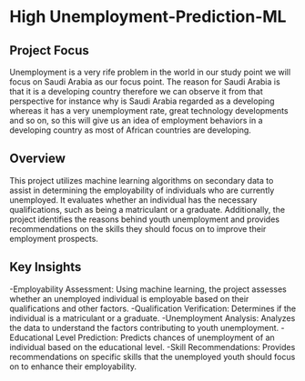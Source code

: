 # High Unemployment-Prediction-ML

## Project Focus
Unemployment is a very rife problem in the world in our study point we will focus on Saudi Arabia as our focus point. The reason for Saudi Arabia is that it is a developing country therefore we can observe it from that perspective for instance why is Saudi Arabia regarded as a developing whereas it has a very unemployment rate, great technology developments and so on, so this will give us an idea of employment behaviors in a developing country as most of African countries are developing. 

## Overview
This project utilizes machine learning algorithms on secondary data to assist in determining the employability of individuals who are currently unemployed. It evaluates whether an individual has the necessary qualifications, such as being a matriculant or a graduate. Additionally, the project identifies the reasons behind youth unemployment and provides recommendations on the skills they should focus on to improve their employment prospects.

## Key Insights
-Employability Assessment: Using machine learning, the project assesses whether an unemployed individual is employable based on their qualifications and other factors.
-Qualification Verification: Determines if the individual is a matriculant or a graduate.
-Unemployment Analysis: Analyzes the data to understand the factors contributing to youth unemployment.
-Educational Level Prediction: Predicts chances of unemployment of an individual based on the educational level.
-Skill Recommendations: Provides recommendations on specific skills that the unemployed youth should focus on to enhance their employability.


